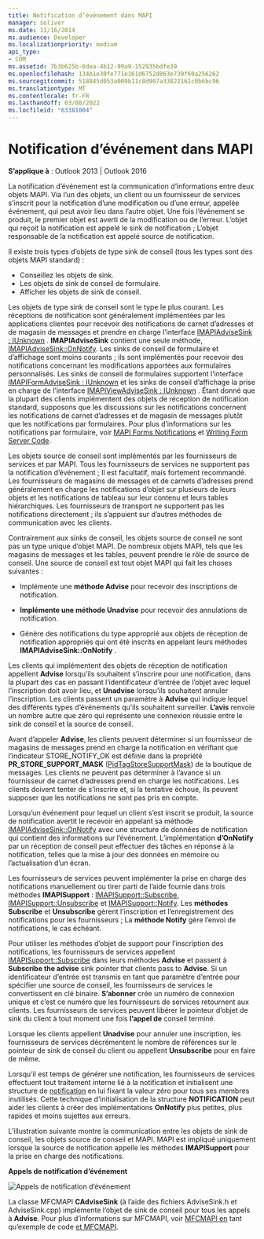 ```yaml
---
title: Notification d’événement dans MAPI
manager: soliver
ms.date: 11/16/2014
ms.audience: Developer
ms.localizationpriority: medium
api_type:
- COM
ms.assetid: 7b3b625b-6dea-4b12-99a9-152935bdfe39
ms.openlocfilehash: 134b1e30fe771e161d6752d863e739f60a256262
ms.sourcegitcommit: 518845d053a009b11c8d907a33822161c0b6bc96
ms.translationtype: MT
ms.contentlocale: fr-FR
ms.lasthandoff: 03/08/2022
ms.locfileid: "63381004"
---
```

# <a name="event-notification-in-mapi"></a>Notification d’événement dans MAPI

**S’applique à** : Outlook 2013 | Outlook 2016 
  
La notification d’événement est la communication d’informations entre deux objets MAPI. Via l’un des objets, un client ou un fournisseur de services s’inscrit pour la notification d’une modification ou d’une erreur, appelée événement, qui peut avoir lieu dans l’autre objet. Une fois l’événement se produit, le premier objet est averti de la modification ou de l’erreur. L’objet qui reçoit la notification est appelé le sink de notification ; L’objet responsable de la notification est appelé source de notification.
  
Il existe trois types d’objets de type sink de conseil (tous les types sont des objets MAPI standard) :
  
- Conseillez les objets de sink.   
- Les objets de sink de conseil de formulaire.  
- Afficher les objets de sink de conseil.
    
Les objets de type sink de conseil sont le type le plus courant. Les réceptions de notification sont généralement implémentées par les applications clientes pour recevoir des notifications de carnet d’adresses et de magasin de messages et prendre en charge l’interface [IMAPIAdviseSink : IUnknown](imapiadvisesinkiunknown.md) . **IMAPIAdviseSink** contient une seule méthode, [IMAPIAdviseSink::OnNotify](imapiadvisesink-onnotify.md). Les sinks de conseil de formulaire et d’affichage sont moins courants ; ils sont implémentés pour recevoir des notifications concernant les modifications apportées aux formulaires personnalisés. Les sinks de conseil de formulaires supportent l’interface [IMAPIFormAdviseSink : IUnknown](imapiformadvisesinkiunknown.md) et les sinks de conseil d’affichage la prise en charge de l’interface [IMAPIViewAdviseSink : IUnknown](imapiviewadvisesinkiunknown.md) . Étant donné que la plupart des clients implémentent des objets de réception de notification standard, supposons que les discussions sur les notifications concernent les notifications de carnet d’adresses et de magasin de messages plutôt que les notifications par formulaires. Pour plus d’informations sur les notifications par formulaire, voir [MAPI Forms Notifications](mapi-forms-notifications.md) et [Writing Form Server Code](writing-form-server-code.md).
  
Les objets source de conseil sont implémentés par les fournisseurs de services et par MAPI. Tous les fournisseurs de services ne supportent pas la notification d’événement ; Il est facultatif, mais fortement recommandé. Les fournisseurs de magasins de messages et de carnets d’adresses prend généralement en charge les notifications d’objet sur plusieurs de leurs objets et les notifications de tableau sur leur contenu et leurs tables hiérarchiques. Les fournisseurs de transport ne supportent pas les notifications directement ; ils s’appuient sur d’autres méthodes de communication avec les clients.
  
Contrairement aux sinks de conseil, les objets source de conseil ne sont pas un type unique d’objet MAPI. De nombreux objets MAPI, tels que les magasins de messages et les tables, peuvent prendre le rôle de source de conseil. Une source de conseil est tout objet MAPI qui fait les choses suivantes :
  
- Implémente une **méthode Advise** pour recevoir des inscriptions de notification. 
    
- **Implémente une méthode Unadvise** pour recevoir des annulations de notification. 
    
- Génère des notifications du type approprié aux objets de réception de notification appropriés qui ont été inscrits en appelant leurs méthodes **IMAPIAdviseSink::OnNotify** . 
    
Les clients qui implémentent des objets de réception de notification appellent **Advise** lorsqu’ils souhaitent s’inscrire pour une notification, dans la plupart des cas en passant l’identificateur d’entrée de l’objet avec lequel l’inscription doit avoir lieu, et **Unadvise** lorsqu’ils souhaitent annuler l’inscription. Les clients passent un paramètre à **Advise** qui indique lequel des différents types d’événements qu’ils souhaitent surveiller. **L’avis** renvoie un nombre autre que zéro qui représente une connexion réussie entre le sink de conseil et la source de conseil. 
  
Avant d’appeler **Advise**, les clients peuvent déterminer si un fournisseur de magasins de messages prend en charge la notification en vérifiant que l’indicateur STORE_NOTIFY_OK est définie dans la propriété **PR_STORE_SUPPORT_MASK** ([PidTagStoreSupportMask](pidtagstoresupportmask-canonical-property.md)) de la boutique de messages. Les clients ne peuvent pas déterminer à l’avance si un fournisseur de carnet d’adresses prend en charge les notifications. Les clients doivent tenter de s’inscrire et, si la tentative échoue, ils peuvent supposer que les notifications ne sont pas pris en compte.
  
Lorsqu’un événement pour lequel un client s’est inscrit se produit, la source de notification avertit le recevoir en appelant sa méthode [IMAPIAdviseSink::OnNotify](imapiadvisesink-onnotify.md) avec une structure de données de notification qui contient des informations sur l’événement. L’implémentation **d’OnNotify** par un réception de conseil peut effectuer des tâches en réponse à la notification, telles que la mise à jour des données en mémoire ou l’actualisation d’un écran. 
  
Les fournisseurs de services peuvent implémenter la prise en charge des notifications manuellement ou tirer parti de l’aide fournie dans trois méthodes **IMAPISupport** : [IMAPISupport::Subscribe](imapisupport-subscribe.md), [IMAPISupport::Unsubscribe](imapisupport-unsubscribe.md) et [IMAPISupport::Notify](imapisupport-notify.md). Les **méthodes Subscribe** et **Unsubscribe** gèrent l’inscription et l’enregistrement des notifications pour les fournisseurs ; La **méthode Notify** gère l’envoi de notifications, le cas échéant. 
  
Pour utiliser les méthodes d’objet de support pour l’inscription des notifications, les fournisseurs de services appellent [IMAPISupport::Subscribe](imapisupport-subscribe.md) dans leurs méthodes **Advise** et passent à **Subscribe the advise** sink pointer that clients pass to **Advise**. Si un identificateur d’entrée est transmis en tant que paramètre d’entrée pour spécifier une source de conseil, les fournisseurs de services le convertissent en clé binaire. **S’abonner** crée un numéro de connexion unique et c’est ce numéro que les fournisseurs de services retournent aux clients. Les fournisseurs de services peuvent libérer le pointeur d’objet de sink du client à tout moment une fois **l’appel de** conseil terminé. 
  
Lorsque les clients appellent **Unadvise** pour annuler une inscription, les fournisseurs de services décrémentent le nombre de références sur le pointeur de sink de conseil du client ou appellent **Unsubscribe** pour en faire de même. 
  
Lorsqu’il est temps de générer une notification, les fournisseurs de services effectuent tout traitement interne lié à la notification et initialisent une structure de [notification](notification.md) en lui fixant la valeur zéro pour tous ses membres inutilisés. Cette technique d’initialisation de la structure **NOTIFICATION** peut aider les clients à créer des implémentations **OnNotify** plus petites, plus rapides et moins sujettes aux erreurs. 
  
L’illustration suivante montre la communication entre les objets de sink de conseil, les objets source de conseil et MAPI. MAPI est impliqué uniquement lorsque la source de notification appelle les méthodes **IMAPISupport** pour la prise en charge des notifications. 
  
**Appels de notification d’événement**
  
![Appels de notification d’événement](media/amapi_51.gif "Appels de notification d’événement")
  
La classe MFCMAPI **CAdviseSink** (à l’aide des fichiers AdviseSink.h et AdviseSink.cpp) implémente l’objet de sink de conseil pour tous les appels à **Advise**. Pour plus d’informations sur MFCMAPI, voir [MFCMAPI en](mfcmapi-as-a-code-sample.md) tant qu’exemple de code [et MFCMAPI](https://go.microsoft.com/fwlink/?LinkId=124154).
  

